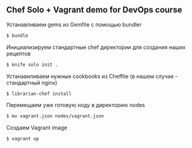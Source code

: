 ## Chef Solo + Vagrant demo for DevOps course

Устанавливаем gems из Gemfile с помощью bundler
```bash
$ bundle
```

Инициализируем стандартные chef директории для создания наших рецептов
```bash
$ knife solo init .
```

Устанавиливаем нужные cookbooks из Cheffile (в нашем случае - стандартный nginx)
```bash
$ librarian-chef install
```

Перемещаем уже готовую ноду в директорию nodes
```bash
$ mv vagrant.json nodes/vagrant.json
```

Создаем Vagrant image
```bash
$ vagrant up
```